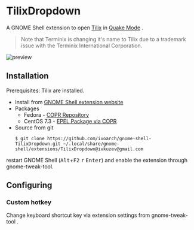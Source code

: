 # TilixDropdown

A GNOME Shell extension to open [Tilix](https://github.com/gnunn1/tilix) in [Quake Mode](https://github.com/gnunn1/tilix/wiki/Quake-Mode) .

> Note that Terminix is changing it's name to Tilix due to a trademark issue with the Terminix International Corporation.

![preview](http://storage6.static.itmages.ru/i/16/1015/h_1476546656_3841355_d9df0ea092.png)

## Installation

Prerequisites: Tilix are installed.

* Install from [GNOME Shell extension website](https://extensions.gnome.org/extension/1185/tilix-dropdown/)
* Packages
  * Fedora - [COPR Repository](https://copr.fedorainfracloud.org/coprs/ivoarch/gnome-shell-extension-tilix-dropdown/)
  * CentOS 7.3 - [EPEL Package via COPR](https://copr.fedorainfracloud.org/coprs/ivoarch/gnome-shell-extension-tilix-dropdown/)
* Source from git
  ```
  $ git clone https://github.com/ivoarch/gnome-shell-TilixDropdown.git ~/.local/share/gnome-shell/extensions/TilixDropdown@ivkuzev@gmail.com
  ```
restart GNOME Shell (<kbd>Alt</kbd>+<kbd>F2</kbd> <kbd>r</kbd> <kbd>Enter</kbd>) and enable the extension through gnome-tweak-tool.

## Configuring

### Custom hotkey

Change keyboard shortcut key via extension settings from gnome-tweak-tool .
